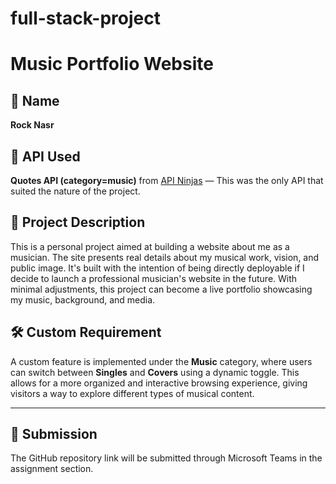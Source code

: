 # full-stack-project
# Music Portfolio Website

## 👤 Name
**Rock Nasr**

## 🔌 API Used
**Quotes API (category=music)** from [API Ninjas](https://api-ninjas.com/api/quotes) — This was the only API that suited the nature of the project.

## 🎵 Project Description
This is a personal project aimed at building a website about me as a musician. The site presents real details about my musical work, vision, and public image. It's built with the intention of being directly deployable if I decide to launch a professional musician's website in the future. With minimal adjustments, this project can become a live portfolio showcasing my music, background, and media.

## 🛠️ Custom Requirement
A custom feature is implemented under the **Music** category, where users can switch between **Singles** and **Covers** using a dynamic toggle. This allows for a more organized and interactive browsing experience, giving visitors a way to explore different types of musical content.

---

## 📎 Submission
The GitHub repository link will be submitted through Microsoft Teams in the assignment section.
